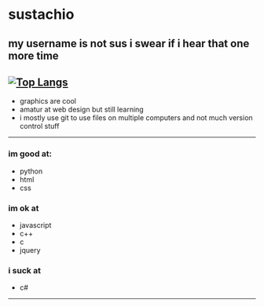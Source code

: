
# sustachio
## my username is not sus i swear if i hear that one more time

[![Top Langs](https://github-readme-stats.vercel.app/api/top-langs/?username=sustachio)](https://github.com/anuraghazra/github-readme-stats)
---

- graphics are cool
- amatur at web design but still learning
- i mostly use git to use files on multiple computers and not much version control stuff

---

### im good at:
- python
- html
- css

### im ok at
- javascript
- c++
- c
- jquery

### i suck at
- c#

---
